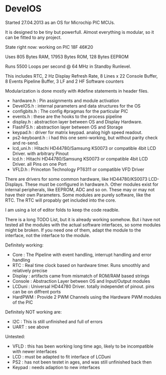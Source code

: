 # DevelOS

Started 27.04.2013 as an OS for Microchip PIC MCUs.

It is designed to be tiny but powerfull. 
Almost everything is modular, so it can be fitted to any project.

State right now: working on PIC 18F 46K20

Uses 805 Bytes RAM, 17953 Bytes ROM, 128 Bytes EEPROM 

Runs 5500 Loops per second @ 64 MHz in Standby Runlevel.

This includes RTC, 2 Hz Display Refresh Rate, 
8 Lines x 22 Console Buffer, 8 Events Pipeline Buffer, 
3 LF and 2 HF Software counters

Modularization is done mostly with #define statements in header files.
- hardware.h      : Pin assignments and module activation
- DevelOS.h       : internal parameters and data structures for the OS
- configbits.h    : The config #pragmas for the particular PIC 
- events.h        : these are the hooks to the process pipeline
- display.h       : abstraction layer between OS and Display Hardware.
- FlashFS.h       : abstraction layer between OS and Storage 
- keypad.h        : driver for matrix keypad. analog high speed readout.
- ps2-keyboard.h  : i had this one semi-working, but without parity check and re-send.
- lcd_uni.h       : Hitachi HD44780/Samsung KS0073 or compatible 4bit LCD Driver. with arbitrary Pinout
- lcd.h           : Hitachi HD44780/Samsung KS0073 or compatible 4bit LCD Driver. all Pins on one Port
- VFLD.h          : Princeton Technology PT6311 or compatible VFD Driver

There are drivers for some common hardware, like HD44780/KS0073 LCD-Displays.
These must be configured in hardware.h. Other modules exist for internal peripherals, like EEPROM, ADC and so on.
These may or may not have their own Parameters. Some modules are purely software, like the RTC. The RTC will propably get included into the core.

I am using a lot of editor folds to keep the code readble.

There is a long TODO List, but it is already working somehow. But i have not tested all the modules
with the actual software interfaces, so some modules might be broken. If you need one of them,
adapt the module to the interface, not the interface to the module.

Definitely working:
- Core 			: The Pipeline with event handling, interrupt handling and error handling
- RTC 				: Real time clock based on hardware timer. Runs smoothly and relatively precise
- Display	: artifacts came from mismatch of ROM/RAM based strings
- Console : Abstraction Layer between OS and Input/Output modules
- LCDuni  : Universal HD44780 Driver. totally independet of pinout. pins can be on diffrent ports
- HardPWM : Provide 2 PWM Channels using the Hardware PWM modules of the PIC
 
Definitely NOT working are:
- I2C 				: This is still unfinished and full of errors
- UART    : see above

Untested:
- VFLD    : this has been working long time ago, likely to be incompatible with newer interfaces
- LCD     : must be adapted to fit interface of LCDuni
- PS2     : has not been testet in ages, and was still unfinished back then
- Keypad  : needs adaption to new interfaces
